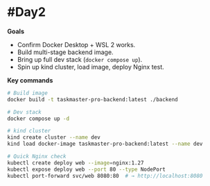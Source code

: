 #Day2
============

**Goals**
- Confirm Docker Desktop + WSL 2 works.
- Build multi-stage backend image.
- Bring up full dev stack (`docker compose up`).
- Spin up kind cluster, load image, deploy Nginx test.

**Key commands**
```bash
# Build image
docker build -t taskmaster-pro-backend:latest ./backend

# Dev stack
docker compose up -d

# kind cluster
kind create cluster --name dev
kind load docker-image taskmaster-pro-backend:latest --name dev

# Quick Nginx check
kubectl create deploy web --image=nginx:1.27
kubectl expose deploy web --port 80 --type NodePort
kubectl port-forward svc/web 8080:80  # → http://localhost:8080

